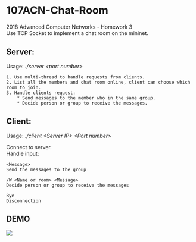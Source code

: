 # 107ACN-Chat-Room
2018 Advanced Computer Networks - Homework 3  
Use TCP Socket to implement a chat room on the mininet.

## Server:
Usage: *./server &lt;port number>*

    1. Use multi-thread to handle requests from clients.
    2. List all the members and chat room online, client can choose which room to join.
    3. Handle clients request:
        * Send messages to the member who in the same group.
        * Decide person or group to receive the messages.
        
## Client:
Usage: *./client &lt;Server IP> &lt;Port number>*

Connect to server.  
Handle input:  

    <Message>  
    Send the messages to the group

    /W <Name or room> <Message>  
    Decide person or group to receive the messages

    Bye  
    Disconnection

## DEMO
![](https://github.com/lee850220/107ACN-Chat-Room/blob/main/2018-10-10_053434.PNG)
